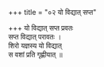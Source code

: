 +++
title = "०२ यो विद्यात् सप्त"

+++
यो विद्यात् सप्त प्रवतः  
सप्त विद्यात् परावतः ।  
शिरो यज्ञस्य यो विद्यात्  
स वशां प्रति गृह्णीयात् ॥
